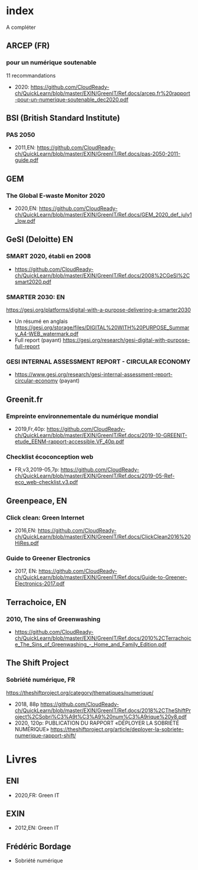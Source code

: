 # index
A compléter

## ARCEP (FR)
### pour un numérique soutenable
11 recommandations
* 2020: https://github.com/CloudReady-ch/QuickLearn/blob/master/EXIN/GreenIT/Ref.docs/arcep.fr%20rapport-pour-un-numerique-soutenable_dec2020.pdf

## BSI (British Standard Institute)
### PAS 2050
* 2011,EN: https://github.com/CloudReady-ch/QuickLearn/blob/master/EXIN/GreenIT/Ref.docs/pas-2050-2011-guide.pdf

## GEM
### The Global E-waste Monitor 2020
* 2020,EN: https://github.com/CloudReady-ch/QuickLearn/blob/master/EXIN/GreenIT/Ref.docs/GEM_2020_def_july1_low.pdf

## GeSI (Deloitte) EN
### SMART 2020, établi en 2008
* https://github.com/CloudReady-ch/QuickLearn/blob/master/EXIN/GreenIT/Ref.docs/2008%2CGeSI%2Csmart2020.pdf

### SMARTER 2030: EN
https://gesi.org/platforms/digital-with-a-purpose-delivering-a-smarter2030
* Un résumé en anglais https://gesi.org/storage/files/DIGITAL%20WITH%20PURPOSE_Summary_A4-WEB_watermark.pdf
* Full report (payant) https://gesi.org/research/gesi-digital-with-purpose-full-report
### GESI INTERNAL ASSESSMENT REPORT - CIRCULAR ECONOMY
* https://www.gesi.org/research/gesi-internal-assessment-report-circular-economy (payant)

## Greenit.fr
### Empreinte environnementale du numérique mondial
* 2019,Fr,40p: https://github.com/CloudReady-ch/QuickLearn/blob/master/EXIN/GreenIT/Ref.docs/2019-10-GREENIT-etude_EENM-rapport-accessible.VF_40p.pdf
### Checklist écoconception web 
* FR,v3,2019-05,7p: https://github.com/CloudReady-ch/QuickLearn/blob/master/EXIN/GreenIT/Ref.docs/2019-05-Ref-eco_web-checklist.v3.pdf

## Greenpeace, EN
### Click clean: Green Internet
* 2016,EN: https://github.com/CloudReady-ch/QuickLearn/blob/master/EXIN/GreenIT/Ref.docs/ClickClean2016%20HiRes.pdf
### Guide to Greener Electronics
* 2017, EN: https://github.com/CloudReady-ch/QuickLearn/blob/master/EXIN/GreenIT/Ref.docs/Guide-to-Greener-Electronics-2017.pdf

## Terrachoice, EN
### 2010, The sins of Greenwashing
* https://github.com/CloudReady-ch/QuickLearn/blob/master/EXIN/GreenIT/Ref.docs/2010%2CTerrachoice_The_Sins_of_Greenwashing_-_Home_and_Family_Edition.pdf

## The Shift Project
### Sobriété numérique, FR
https://theshiftproject.org/category/thematiques/numerique/
* 2018, 88p https://github.com/CloudReady-ch/QuickLearn/blob/master/EXIN/GreenIT/Ref.docs/2018%2CTheShiftProject%2CSobri%C3%A9t%C3%A9%20num%C3%A9rique%20v8.pdf
* 2020, 120p: PUBLICATION DU RAPPORT «DÉPLOYER LA SOBRIÉTÉ NUMÉRIQUE» https://theshiftproject.org/article/deployer-la-sobriete-numerique-rapport-shift/

# Livres
## ENI
* 2020,FR: Green IT

## EXIN
* 2012,EN: Green IT

## Frédéric Bordage
* Sobriété numérique
